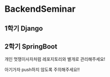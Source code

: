 # BackendSeminar
## 1학기 Django
## 2학기 SpringBoot

개인 멋쟁이사자처럼 레포지토리와 별개로 관리해주세요!

아기가자 push하지 않도록 주의해주세요!!